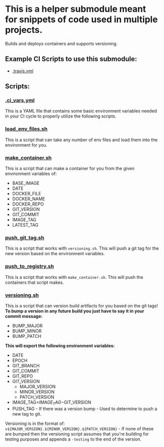 # This is a helper submodule meant for snippets of code used in multiple projects.

Builds and deploys containers and supports versioning.

## Example CI Scripts to use this submodule:
* [.travis.yml](https://github.com/chris102994/common_tools/blob/master/examples/.travis.yml)

## Scripts:

### [.ci_vars.yml](https://github.com/chris102994/common_tools/blob/master/scripts/.ci_vars.yml)
This is a YAML file that contains some basic environment variables needed in your CI cycle to properly utilize the following scripts.

### [load_env_files.sh](https://github.com/chris102994/common_tools/blob/master/scripts/load_env_files.sh)
This is a script that can take any number of env files and load them into the environment for you.

### [make_container.sh](https://github.com/chris102994/common_tools/blob/master/scripts/make_container.sh)
This is a script that can make a container for you from the given environment variables of:
* BASE_IMAGE
* DATE
* DOCKER_FILE
* DOCKER_NAME
* DOCKER_REPO
* GIT_VERSION
* GIT_COMMIT
* IMAGE_TAG
* LATEST_TAG

### [push_git_tag.sh](https://github.com/chris102994/common_tools/blob/master/scripts/push_git_tag.sh)
This is a script that works with `versioning.sh`. This will push a git tag for the new version based on the environment variables.

### [push_to_registry.sh](https://github.com/chris102994/common_tools/blob/master/scripts/push_to_registry.sh)
This is a script that works with `make_container.sh`. This will push the containers that script makes.

### [versioning.sh](https://github.com/chris102994/common_tools/blob/master/scripts/versioning.sh)
This is a script that can version build artifacts for you based on the git tags!
</br>
**To bump a version in any future build you just have to say it in your commit message:**
* BUMP_MAJOR
* BUMP_MINOR
* BUMP_PATCH

**This will export the following environment variables:**

* DATE
* EPOCH
* GIT_BRANCH
* GIT_COMMIT
* GIT_REPO
* GIT_VERSION
  * MAJOR_VERSION
  * MINOR_VERSION
  * PATCH_VERSION
* IMAGE_TAG=$IMAGE_TAG-$GIT_VERSION
* PUSH_TAG - If there was a version bump - Used to determine to push a new tag to git.

Versioning is in the format of: `v${MAJOR_VERSION}.${MINOR_VERSION}.${PATCH_VERSION}` - If none of these are bumped then the versioning script assumes that you're building for testing purposes and appends a `-testing` to the end of the version.
